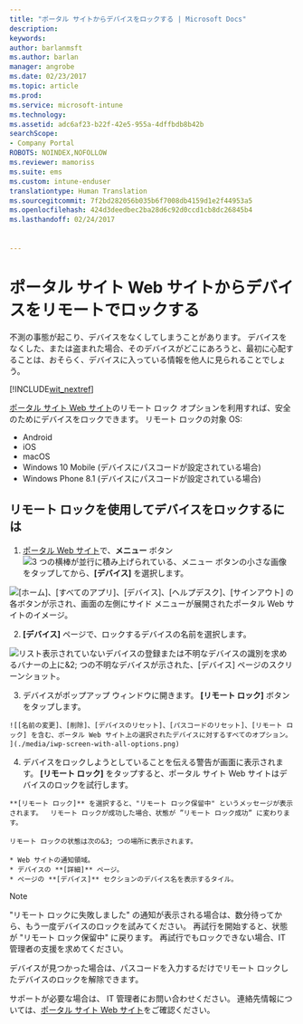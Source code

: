 ```yaml
---
title: "ポータル サイトからデバイスをロックする | Microsoft Docs"
description: 
keywords: 
author: barlanmsft
ms.author: barlan
manager: angrobe
ms.date: 02/23/2017
ms.topic: article
ms.prod: 
ms.service: microsoft-intune
ms.technology: 
ms.assetid: adc6af23-b22f-42e5-955a-4dffbdb8b42b
searchScope:
- Company Portal
ROBOTS: NOINDEX,NOFOLLOW
ms.reviewer: mamoriss
ms.suite: ems
ms.custom: intune-enduser
translationtype: Human Translation
ms.sourcegitcommit: 7f2bd282056b035b6f7008db4159d1e2f44953a5
ms.openlocfilehash: 424d3deedbec2ba28d6c92d0ccd1cb8dc26845b4
ms.lasthandoff: 02/24/2017


---
```


# <a name="remotely-lock-your-device-from-the-company-portal-website"></a>ポータル サイト Web サイトからデバイスをリモートでロックする

不測の事態が起こり、デバイスをなくしてしまうことがあります。 デバイスをなくした、または盗まれた場合、そのデバイスがどこにあろうと、最初に心配することは、おそらく、デバイスに入っている情報を他人に見られることでしょう。

[!INCLUDE[wit_nextref](../includes/end-user-password-guidance.md)]

[ポータル サイト Web サイト](http://portal.manage.microsoft.com)のリモート ロック オプションを利用すれば、安全のためにデバイスをロックできます。 リモート ロックの対象 OS:

* Android
* iOS
* macOS
* Windows 10 Mobile (デバイスにパスコードが設定されている場合)
* Windows Phone 8.1 (デバイスにパスコードが設定されている場合)

## <a name="to-use-remote-lock-to-lock-your-device"></a>リモート ロックを使用してデバイスをロックするには

1.    [ポータル Web サイト](http://portal.manage.microsoft.com)で、__メニュー__ ボタン ![3 つの横棒が並行に積み上げられている、メニュー ボタンの小さな画像](/Intune/whats-new/media/CP_hamburger_menu.png) をタップしてから、__[デバイス]__ を選択します。

  ![[ホーム]、[すべてのアプリ]、[デバイス]、[ヘルプデスク]、[サインアウト] の各ボタンが示され、画面の左側にサイド メニューが展開されたポータル Web サイトのイメージ。](/media/iwp-expanded-sidebar.png)

2. __[デバイス]__ ページで、ロックするデバイスの名前を選択します。

  ![リスト表示されていないデバイスの登録または不明なデバイスの識別を求めるバナーの上に&2; つの不明なデバイスが示された、[デバイス] ページのスクリーンショット。](./media/macOS_enroll_002_tap_here_banner.png)

3.    デバイスがポップアップ ウィンドウに開きます。 **[リモート ロック]** ボタンをタップします。

    ![[名前の変更]、[削除]、[デバイスのリセット]、[パスコードのリセット]、[リモート ロック] を含む、ポータル Web サイト上の選択されたデバイスに対するすべてのオプション。 ](./media/iwp-screen-with-all-options.png)

4.    デバイスをロックしようとしていることを伝える警告が画面に表示されます。 **[リモート ロック]** をタップすると、ポータル サイト Web サイトはデバイスのロックを試行します。

    **[リモート ロック]** を選択すると、"リモート ロック保留中" というメッセージが表示されます。  リモート ロックが成功した場合、状態が ”リモート ロック成功” に変わります。

    リモート ロックの状態は次の&3; つの場所に表示されます。

    * Web サイトの通知領域。
    * デバイスの **[詳細]** ページ。
    * ページの **[デバイス]** セクションのデバイス名を表示するタイル。

> [!Note]
> "リモート ロックに失敗しました" の通知が表示される場合は、数分待ってから、もう一度デバイスのロックを試みてください。 再試行を開始すると、状態が "リモート ロック保留中" に戻ります。 再試行でもロックできない場合、IT 管理者の支援を求めてください。

デバイスが見つかった場合は、パスコードを入力するだけでリモート ロックしたデバイスのロックを解除できます。

サポートが必要な場合は、 IT 管理者にお問い合わせください。 連絡先情報については、[ポータル サイト Web サイト](http://portal.manage.microsoft.com)をご確認ください。

